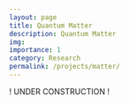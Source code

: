```yaml
---
layout: page
title: Quantum Matter
description: Quantum Matter
img: 
importance: 1
category: Research
permalink: /projects/matter/
---
```


! UNDER CONSTRUCTION ! <br>

